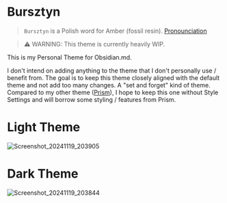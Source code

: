 # Bursztyn

> `Bursztyn` is a Polish word for Amber (fossil resin). [Pronounciation](https://upload.wikimedia.org/wikipedia/commons/7/71/Pl-bursztyn.ogg)

> ⚠️ WARNING: This theme is currently heavily WIP.

This is my Personal Theme for Obsidian.md.

I don't intend on adding anything to the theme that I don't personally use / benefit from. The goal is to keep this theme closely aligned with the default theme and not add too many changes. A "set and forget" kind of theme. Compared to my other theme ([Prism](https://github.com/damiankorcz/Prism-Theme)), I hope to keep this one without Style Settings and will borrow some styling / features from Prism.

# Light Theme
![Screenshot_20241119_203905](https://github.com/user-attachments/assets/68171afe-ccf0-4737-af6e-2812c5d924aa)


# Dark Theme
![Screenshot_20241119_203844](https://github.com/user-attachments/assets/aabfca0d-a831-4794-b961-a638708b14b8)
